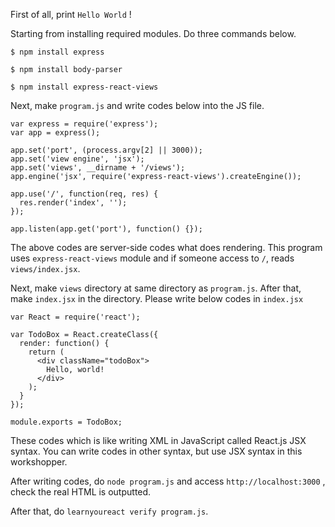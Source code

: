 First of all, print `Hello World` !

Starting from installing required modules. 
Do three commands below.

`$ npm install express`

`$ npm install body-parser`

`$ npm install express-react-views`

Next, make `program.js` and write codes below into the JS file.

```
var express = require('express');
var app = express();

app.set('port', (process.argv[2] || 3000));
app.set('view engine', 'jsx');
app.set('views', __dirname + '/views'); 
app.engine('jsx', require('express-react-views').createEngine());

app.use('/', function(req, res) {
  res.render('index', '');
});

app.listen(app.get('port'), function() {});
```

The above codes are server-side codes what does rendering. 
This program uses `express-react-views` module and if someone access to `/`, reads `views/index.jsx`.

Next, make `views` directory at same directory as `program.js`. 
After that, make `index.jsx` in the directory. 
Please write below codes in `index.jsx`

```
var React = require('react');

var TodoBox = React.createClass({
  render: function() {
    return (
      <div className="todoBox">
        Hello, world!
      </div>
    );
  }
});

module.exports = TodoBox;
```

These codes which is like writing XML in JavaScript called React.js JSX syntax. 
You can write codes in other syntax, but use JSX syntax in this workshopper.

After writing codes, do `node program.js` and access `http://localhost:3000` , check the real HTML is outputted.

After that, do `learnyoureact verify program.js`.
